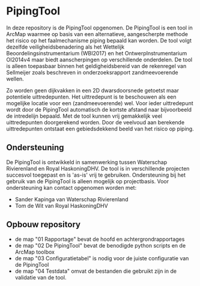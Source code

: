# PipingTool

In deze repository is de PipingTool opgenomen. De PipingTool is een tool in ArcMap waarmee op basis van een alternatieve, aangescherpte methode het risico op het faalmechanisme piping bepaald kan worden. De tool volgt dezelfde veiligheidsbenadering als het Wettelijk Beoordelingsinstrumentarium (WBI2017) en het OntwerpInstrumentarium OI2014v4 maar biedt aanscherpingen op verschillende onderdelen. De tool is alleen toepasbaar binnen het geldigheidsbereid van de rekenregel van Sellmeijer zoals beschreven in onderzoeksrapport zandmeevoerende wellen.

Zo worden geen dijkvakken in een 2D dwarsdoorsnede getoetst maar potentiele uittredepunten. Het uittredepunt is te beschouwen als een mogelijke locatie voor een (zandmeevoerende) wel. Voor ieder uittredepunt wordt door de PipingTool automatisch de kortste afstand naar bijvoorbeeld de intredelijn bepaald. Met de tool kunnen vrij gemakkelijk veel uittredepunten doorgerekend worden. Door de veelvoud aan berekende uittredepunten ontstaat een gebiedsdekkend beeld van het risico op piping.

## Ondersteuning
De PipingTool is ontwikkeld in samenwerking tussen Waterschap Rivierenland en Royal HaskoningDHV. De tool is in verschillende projecten succesvol toegepast en is 'as-is' vrij te gebruiken. Ondersteuning bij het gebruik van de PipingTool is alleen mogelijk op projectbasis. 
Voor ondersteuning kan contact opgenomen worden met:

* Sander Kapinga van Waterschap Rivierenland
* Tom de Wit van Royal HaskoningDHV

## Opbouw repository
* de map "01 Rapportage" bevat de hoofd en achtergrondrapportages
* de map "02 De PipingTool" bevat de benodigde python scripts en de ArcMap toolbox
* de map "03 Configuratietabel" is nodig voor de juiste configuratie van de PipingTool
* de map "04 Testdata" omvat de bestanden die gebruikt zijn in de validatie van de tool.

